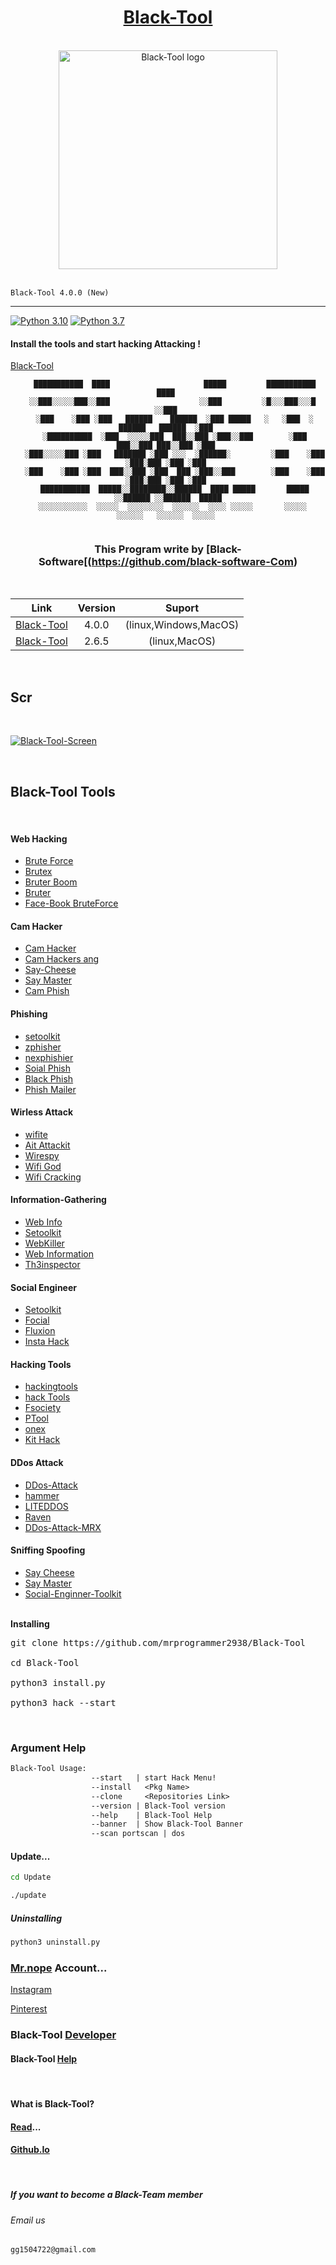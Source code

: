<!--
Black-Tool v4.0.0
Developer: Sina Meysami
Github: https://github.com/mrprogrammer2938
Instagram: https://instagram.com/mrprogrammer2938
Pinterest: https://www.pinterest.com/mrprogrammer2938
-->
<center>

# [Black-Tool](https://github.com/mrprogrammer2938)
</center>

<br>
<!--
Black-Tool v4.0.0
-->
<link rel='icon' href='https://github.com/mrprogrammer2938/Black-Tool/blob/master/Scr/Black_Tool_Logo.png'>
<center>
<a href="https://mrprogrammer2938.github.io/Black-Tool" target="_blank">
  <img src="https://github.com/mrprogrammer2938/Black-Tool/blob/master/Scr/Black_Tool_Logo.png" width="350" alt="Black-Tool logo">
  </a>
</center><br>


```Black-Tool 4.0.0 (New)```
<hr>

[![Python 3.10](https://img.shields.io/badge/Python-3.10-yellow.svg)](https://www.python.org/downloads/)   [![Python 3.7](https://img.shields.io/static/v1?label=python&message=3.5&color=red)](https://www.python.org/downloads/)

#### Install the tools and start hacking Attacking !

[Black-Tool](https://github.com/mrprogrammer2938/Black-Tool) 
<br>
<center>

``` 
   ███████████  ████                     █████         ███████████                   ████ 
  ░░███░░░░░███░░███                    ░░███         ░█░░░███░░░█                  ░░███ 
   ░███    ░███ ░███   ██████    ██████  ░███ █████   ░   ░███  ░   ██████   ██████  ░███ 
   ░██████████  ░███  ░░░░░███  ███░░███ ░███░░███        ░███     ███░░███ ███░░███ ░███ 
   ░███░░░░░███ ░███   ███████ ░███ ░░░  ░██████░         ░███    ░███ ░███░███ ░███ ░███ 
   ░███    ░███ ░███  ███░░███ ░███  ███ ░███░░███        ░███    ░███ ░███░███ ░███ ░███ 
   ███████████  █████░░████████░░██████  ████ █████       █████   ░░██████ ░░██████  █████
  ░░░░░░░░░░░  ░░░░░  ░░░░░░░░  ░░░░░░  ░░░░ ░░░░░       ░░░░░     ░░░░░░   ░░░░░░  ░░░░░ 
                                                                                        
```
</center>
<center>

### This Program write by [Black-Software[(https://github.com/black-software-Com)
<br>

Link | Version | Suport 
:----:|:-------:|:------:
[Black-Tool](https://github.com/mrprogrammer2938/Black-Tool) | 4.0.0 | (linux,Windows,MacOS)
[Black-Tool](https://github.com/Black-Tool/Black-Tool) | 2.6.5 | (linux,MacOS)
<br>
</center>

## Scr
<br>

[![Black-Tool-Screen](https://user-images.githubusercontent.com/78996423/132674185-03d48566-aefe-4039-ae91-a4bfa3374ad6.jpeg)](https://github.com/mrprogrammer2938/Black-Tool)

<br>

## Black-Tool Tools
<br>

#### Web Hacking
- [Brute Force](https://github.com/mrprogrammer2938/Brute-Force)
- [Brutex](https://github.com/1N3/BruteX)
- [Bruter Boom](https://github.com/Oseid/FaceBoom)
- [Bruter](https://github.com/AzizKpln/Bruter19)
- [Face-Book BruteForce](https://github.com/IAmBlackHacker/Facebook-BruteForce)

#### Cam Hacker
- [Cam Hacker](https://github.com/mrprogrammer2938/Cam-Hackers)
- [Cam Hackers ang](https://github.com/AngelSecurityTeam/Cam-Hackers)
- [Say-Cheese](https://github.com/keralahackers/saycheese)
- [Say Master](https://github.com/joshkar/SayMaster)
- [Cam Phish](https://github.com/techchipnet/CamPhish)

#### Phishing
- [setoolkit](https://github.com/trustedsec/social-engineer-toolkit)
- [zphisher](https://github.com/htr-tech/zphishe)
- [nexphishier](https://github.com/htr-tech/nexphisher)
- [Soial Phish](https://github.com/xHak9x/SocialPhish)
- [Black Phish](https://github.com/iinc0gnit0/BlackPhish)
- [Phish Mailer](https://github.com/BiZken/PhishMailer)

#### Wirless Attack
- [wifite](https://github.com/derv82/wifite)
- [Ait Attackit](https://github.com/JoyGhoshs/Airattackit)
- [Wirespy](https://github.com/AresS32/wirespy)
- [Wifi God](https://github.com/waseem-sajjad/WifiGod)
- [Wifi Cracking](https://github.com/brannondorsey/wifi-cracking)

#### Information-Gathering
- [Web Info](https://github.com/mrprogrammer2938/Web-Info)
- [Setoolkit](https://github.com/trustedsec/social-engineer-toolkit)
- [WebKiller](https://github.com/ultrasecurity/webkiller)
- [Web Information](https://github.com/zahidin/web-information-gathering)
- [Th3inspector](https://github.com/Moham3dRiahi/Th3inspector)

#### Social Engineer
- [Setoolkit](https://github.com/trustedsec/social-engineer-toolkit)
- [Focial](https://github.com/v2-dev/awesome-social-engineering)
- [Fluxion](https://github.com/FluxionNetwork/fluxion)
- [Insta Hack](https://github.com/fuck3erboy/instahack)

#### Hacking Tools
- [hackingtools](https://github.com/mrprogrammer2938/hackingtools)
- [hack Tools](https://github.com/Z4nzu/hackingtool)
- [Fsociety](https://github.com/Manisso/fsociety)
- [PTool](https://github.com/mrprogrammer2938/PTool)
- [onex](https://github.com/rajkumardusad/onex)
- [Kit Hack](https://github.com/AdrMXR/KitHack)

#### DDos Attack
- [DDos-Attack](https://github.com/mrprogrammer2938/DDos-Attack)
- [hammer](https://github.com/cyweb/hammer)
- [LITEDDOS](https://github.com/4L13299/LITEDDOS)
- [Raven](https://github.com/Taguar258/Raven-Storm)
- [DDos-Attack-MRX](https://github.com/Ha3MrX/DDos-Attack)

#### Sniffing Spoofing
- [Say Cheese](https://github.com/hangetzzu/saycheese)
- [Say Master](https://github.com/joshkar/SayMaster)
- [Social-Enginner-Toolkit](https://github.com/trustedsec/social-engineer-toolkit)
<br><br>

**Installing**

<pre title="Installing">
git clone https://github.com/mrprogrammer2938/Black-Tool

cd Black-Tool

python3 install.py

python3 hack --start
</pre>
<br>

### Argument Help
``` txt 
Black-Tool Usage:
                  --start   | start Hack Menu!
                  --install   <Pkg Name>
                  --clone     <Repositories Link>
                  --version | Black-Tool version
                  --help    | Black-Tool Help
                  --banner  | Show Black-Tool Banner
                  --scan portscan | dos
```

#### Update...
``` bash
cd Update

./update
```

##### Uninstalling
``` sh
python3 uninstall.py
```

### [Mr.nope](https://github.com/mrprogrammer2938) Account...

[Instagram](https://instagram.com/programmer2938)

[Pinterest](https://www.pinterest.com/mrprogrammer2938)
<br>

### Black-Tool [Developer](https://github.com/mrprogrammer2938/Black-Tool/tree/master/Developer)

#### Black-Tool [Help](https://github.com/mrprogrammer2938/Black-Tool/tree/master/Help)
<br>

#### What is Black-Tool?

#### [Read](https://github.com/mrprogrammer2938/Black-Tool-Read)...

#### [Github.Io](https://mrprogrammer2938.github.io/Black-Tool)
<br>

##### If you want to become a Black-Team member
###### Email us

``` txt
gg1504722@gmail.com
```
<br>
